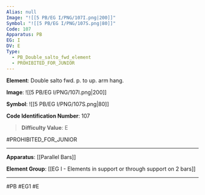 ```yaml
---
Alias: null
Image: "![[5 PB/EG I/PNG/107I.png|200]]"
Symbol: "![[5 PB/EG I/PNG/107S.png|80]]"
Code: 107
Apparatus: PB
EG: I
DV: E
Type:
  - PB_Double_salto_fwd_element
  - PROHIBITED_FOR_JUNIOR
---
```

**Element**: Double salto fwd. p. to up. arm hang.

**Image**:
![[5 PB/EG I/PNG/107I.png|200]]

**Symbol**:
![[5 PB/EG I/PNG/107S.png|80]]

**Code Identification Number**: 107

>**Difficulty Value**: E

#PROHIBITED_FOR_JUNIOR
___
**Apparatus**: [[Parallel Bars]]

**Element Group**: [[EG I - Elements in support or through support on 2 bars]]
___
#PB #EG1 #E
